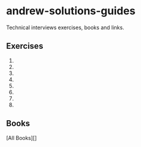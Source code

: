 # andrew-solutions-guides
Technical interviews exercises, books and links.

## Exercises
1.
1.
1.
1.
1.
1.
1.
1.

## Books
[All Books][]
